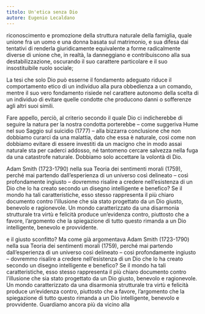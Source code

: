 ```yaml
---
titolo: Un'etica senza Dio
autore: Eugenio Lecaldano
---
```


riconoscimento e promozione della struttura naturale della famiglia, quale unione fra un uomo e una donna basata sul matrimonio, e sua difesa dai tentativi di renderla giuridicamente equivalente a forme radicalmente diverse di unione che, in realtà, la danneggiano e contribuiscono alla sua destabilizzazione, oscurando il suo carattere particolare e il suo insostituibile ruolo sociale;

La tesi che solo Dio può esserne il fondamento adeguato riduce il comportamento etico di un individuo alla pura obbedienza a un comando, mentre il suo vero fondamento risiede nel carattere autonomo della scelta di un individuo di evitare quelle condotte che producono danni o sofferenze agli altri suoi simili.

Fare appello, perciò, al criterio secondo il quale Dio ci indicherebbe di seguire la natura per la nostra condotta porterebbe – come suggeriva Hume nel suo Saggio sul suicidio (1777) – alla bizzarra conclusione che non dobbiamo curarci da una malattia, dato che essa è naturale, così come non dobbiamo evitare di essere investiti da un macigno che in modo assai naturale sta per caderci addosso, né tantomeno cercare salvezza nella fuga da una catastrofe naturale. Dobbiamo solo accettare la volontà di Dio.

Adam Smith (1723-1790) nella sua Teoria dei sentimenti morali (1759), perché mai partendo dall’esperienza di un universo così delineato – così profondamente ingiusto – dovremmo risalire a credere nell’esistenza di un Dio che lo ha creato secondo un disegno intelligente e benefico? Se il mondo ha tali caratteristiche, esso stesso rappresenta il più chiaro documento contro l’illusione che sia stato progettato da un Dio giusto, benevolo e ragionevole. Un mondo caratterizzato da una disarmonia strutturale tra virtù e felicità produce un’evidenza contro, piuttosto che a favore, l’argomento che la spiegazione di tutto questo rimanda a un Dio intelligente, benevolo e provvidente.

e il giusto sconfitto? Ma come già argomentava Adam Smith (1723-1790) nella sua Teoria dei sentimenti morali (1759), perché mai partendo dall’esperienza di un universo così delineato – così profondamente ingiusto – dovremmo risalire a credere nell’esistenza di un Dio che lo ha creato secondo un disegno intelligente e benefico? Se il mondo ha tali caratteristiche, esso stesso rappresenta il più chiaro documento contro l’illusione che sia stato progettato da un Dio giusto, benevolo e ragionevole. Un mondo caratterizzato da una disarmonia strutturale tra virtù e felicità produce un’evidenza contro, piuttosto che a favore, l’argomento che la spiegazione di tutto questo rimanda a un Dio intelligente, benevolo e provvidente. Guardiamo ancora più da vicino alla

